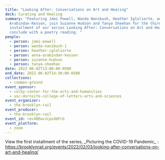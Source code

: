 ```yaml
---
title: "Looking After: Conversations on Art and Healing"
deck: Curating and Healing
summary: "Featuring Jami Powell, Wanda Nanibush, Heather Igloliorte, and Anna
  Arabindan-Kesson, join Suzanne Hudson and Tanya Sheehan for the third
  installment of our series Looking After: Conversations on Art and Healing. We
  conclude with a poetry reading. "
people:
  - person: jami-powell
  - person: wanda-nanibush-1
  - person: heather-igloliorte
  - person: anna-arabindan-kesson
  - person: suzanne-hudson
  - person: tanya-sheehan
date: 2022-06-02T13:00:00-0500
end_date: 2022-06-02T14:30:00-0500
collections:
  - common-ground
event_sponsor:
  - colby-center-for-the-arts-and-humanities
  - usc-dornsife-college-of-letters-arts-and-sciences
event_organizer:
  - the-brooklyn-rail
event_producer:
  - the-brooklyn-rail
event_id: rec40EwvJcpsdbPcG
event_platform:
  - zoom
---
```

View the first installment of the series, \_Picturing the COVID-19 Pandemic\_ : [https://brooklynrail.org/events/2022/02/03/looking-after-conversations-on-art-and-healing/ ](https://brooklynrail.org/events/2022/02/03/looking-after-conversations-on-art-and-healing/)